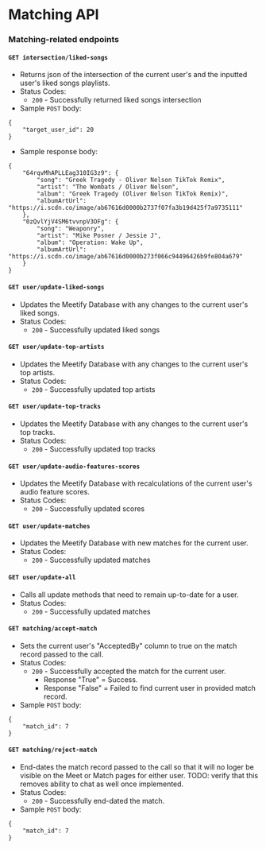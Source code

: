 # Matching API

### Matching-related endpoints
#### `GET intersection/liked-songs`
- Returns json of the intersection of the current user's and the inputted user's liked songs playlists.
- Status Codes:
    - `200` - Successfully returned liked songs intersection
- Sample `POST` body:
```
{
    "target_user_id": 20
}
```
- Sample response body:
```
{
    "64rqvMhAPLLEag310IG3z9": {
        "song": "Greek Tragedy - Oliver Nelson TikTok Remix",
        "artist": "The Wombats / Oliver Nelson",
        "album": "Greek Tragedy (Oliver Nelson TikTok Remix)",
        "albumArtUrl": "https://i.scdn.co/image/ab67616d0000b2737f07fa3b19d425f7a9735111"
    },
    "0zQvlYjV4SM6tvvnpV3OFg": {
        "song": "Weaponry",
        "artist": "Mike Posner / Jessie J",
        "album": "Operation: Wake Up",
        "albumArtUrl": "https://i.scdn.co/image/ab67616d0000b273f066c94496426b9fe804a679"
    }
}
```

#### `GET user/update-liked-songs`
- Updates the Meetify Database with any changes to the current user's liked songs.
- Status Codes:
    - `200` - Successfully updated liked songs

#### `GET user/update-top-artists`
- Updates the Meetify Database with any changes to the current user's top artists.
- Status Codes:
    - `200` - Successfully updated top artists

#### `GET user/update-top-tracks`
- Updates the Meetify Database with any changes to the current user's top tracks.
- Status Codes:
    - `200` - Successfully updated top tracks

#### `GET user/update-audio-features-scores`
- Updates the Meetify Database with recalculations of the current user's audio feature scores.
- Status Codes:
    - `200` - Successfully updated scores

#### `GET user/update-matches`
- Updates the Meetify Database with new matches for the current user.
- Status Codes:
    - `200` - Successfully updated matches
    
#### `GET user/update-all`
- Calls all update methods that need to remain up-to-date for a user.
- Status Codes:
    - `200` - Successfully updated matches

#### `GET matching/accept-match`
- Sets the current user's "AcceptedBy" column to true on the match record passed to the call.
- Status Codes:
    - `200` - Successfully accepted the match for the current user.
        - Response "True" = Success.
        - Response "False" = Failed to find current user in provided match record.
- Sample `POST` body:
```
{
    "match_id": 7
}
```

#### `GET matching/reject-match`
- End-dates the match record passed to the call so that it will no loger be visible on the Meet or Match pages for either user. TODO: verify that this removes ability to chat as well once implemented.
- Status Codes:
    - `200` - Successfully end-dated the match.
- Sample `POST` body:
```
{
    "match_id": 7
}
```